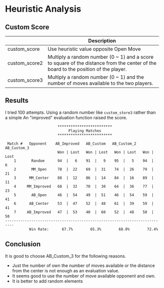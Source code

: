 # Heuristic Analysis

## Custom Score

|               | Description                            |
|---------------|----------------------------------------|
| custom_score  | Use heuristic value opposite Open Move |
| custom_score2 | Multiply a random number (0 ~ 1) and a score to square of the distance from the center of the board to the position of the player.   |
| custom_score3 | Multiply a random number (0 ~ 1) and the number of moves available to the two players. |



## Results

I tried 100 attempts. Using a random number like `custom_store3` rather than a simple An "improved" evaluation function raised the score. 

```
                        *************************
                             Playing Matches
                        *************************

 Match #   Opponent    AB_Improved   AB_Custom   AB_Custom_2  AB_Custom_3
                        Won | Lost   Won | Lost   Won | Lost   Won | Lost
    1       Random      94  |   6    91  |   9    95  |   5    94  |   6
    2       MM_Open     78  |  22    69  |  31    74  |  26    79  |  21
    3      MM_Center    88  |  12    86  |  14    84  |  16    89  |  11
    4     MM_Improved   68  |  32    70  |  30    64  |  36    77  |  23
    5       AB_Open     46  |  54    49  |  51    46  |  54    59  |  41
    6      AB_Center    53  |  47    52  |  48    61  |  39    59  |  41
    7     AB_Improved   47  |  53    40  |  60    52  |  48    50  |  50
--------------------------------------------------------------------------
           Win Rate:      67.7%        65.3%        68.0%        72.4%
```

## Conclusion

It is good to choose AB_Custom_3 for the following reasons.

- Just the number of own the number of moves available or the distance from the center is not enough as an evaluation value.
- It seems good to use the number of move available opponent and own.
- It is better to add random elements


